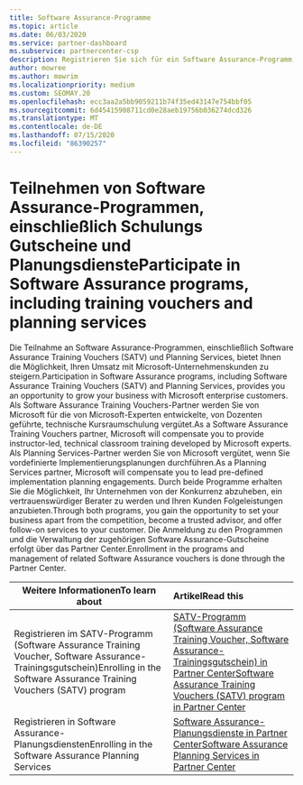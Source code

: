 ```yaml
---
title: Software Assurance-Programme
ms.topic: article
ms.date: 06/03/2020
ms.service: partner-dashboard
ms.subservice: partnercenter-csp
description: Registrieren Sie sich für ein Software Assurance-Programm, um Geschäftskunden zu entwickeln und für Unternehmenskunden Schulungen und Planung zu bieten.
author: mowree
ms.author: mowrim
ms.localizationpriority: medium
ms.custom: SEOMAY.20
ms.openlocfilehash: ecc3aa2a5bb9059211b74f35ed43147e754bbf05
ms.sourcegitcommit: 6d45415908711cd0e28aeb19756b036274dcd326
ms.translationtype: MT
ms.contentlocale: de-DE
ms.lasthandoff: 07/15/2020
ms.locfileid: "86390257"
---
```

# <a name="participate-in-software-assurance-programs-including-training-vouchers-and-planning-services"></a><span data-ttu-id="dc1b2-103">Teilnehmen von Software Assurance-Programmen, einschließlich Schulungs Gutscheine und Planungsdienste</span><span class="sxs-lookup"><span data-stu-id="dc1b2-103">Participate in Software Assurance programs, including training vouchers and planning services</span></span>

<span data-ttu-id="dc1b2-104">Die Teilnahme an Software Assurance-Programmen, einschließlich Software Assurance Training Vouchers (SATV) und Planning Services, bietet Ihnen die Möglichkeit, Ihren Umsatz mit Microsoft-Unternehmenskunden zu steigern.</span><span class="sxs-lookup"><span data-stu-id="dc1b2-104">Participation in Software Assurance programs, including Software Assurance Training Vouchers (SATV) and Planning Services, provides you an opportunity to grow your business with Microsoft enterprise customers.</span></span> <span data-ttu-id="dc1b2-105">Als Software Assurance Training Vouchers-Partner werden Sie von Microsoft für die von Microsoft-Experten entwickelte, von Dozenten geführte, technische Kursraumschulung vergütet.</span><span class="sxs-lookup"><span data-stu-id="dc1b2-105">As a Software Assurance Training Vouchers partner, Microsoft will compensate you to provide instructor-led, technical classroom training developed by Microsoft experts.</span></span> <span data-ttu-id="dc1b2-106">Als Planning Services-Partner werden Sie von Microsoft vergütet, wenn Sie vordefinierte Implementierungsplanungen durchführen.</span><span class="sxs-lookup"><span data-stu-id="dc1b2-106">As a Planning Services partner, Microsoft will compensate you to lead pre-defined implementation planning engagements.</span></span> <span data-ttu-id="dc1b2-107">Durch beide Programme erhalten Sie die Möglichkeit, Ihr Unternehmen von der Konkurrenz abzuheben, ein vertrauenswürdiger Berater zu werden und Ihren Kunden Folgeleistungen anzubieten.</span><span class="sxs-lookup"><span data-stu-id="dc1b2-107">Through both programs, you gain the opportunity to set your business apart from the competition, become a trusted advisor, and offer follow-on services to your customer.</span></span> <span data-ttu-id="dc1b2-108">Die Anmeldung zu den Programmen und die Verwaltung der zugehörigen Software Assurance-Gutscheine erfolgt über das Partner Center.</span><span class="sxs-lookup"><span data-stu-id="dc1b2-108">Enrollment in the programs and management of related Software Assurance vouchers is done through the Partner Center.</span></span>

|<span data-ttu-id="dc1b2-109">**Weitere Informationen**</span><span class="sxs-lookup"><span data-stu-id="dc1b2-109">**To learn about**</span></span>   |<span data-ttu-id="dc1b2-110">**Artikel**</span><span class="sxs-lookup"><span data-stu-id="dc1b2-110">**Read this**</span></span>   |
|--------------------------|:------------------|
|<span data-ttu-id="dc1b2-111">Registrieren im SATV-Programm (Software Assurance Training Voucher, Software Assurance-Trainingsgutschein)</span><span class="sxs-lookup"><span data-stu-id="dc1b2-111">Enrolling in the Software Assurance Training Vouchers (SATV) program</span></span>|[<span data-ttu-id="dc1b2-112">SATV-Programm (Software Assurance Training Voucher, Software Assurance-Trainingsgutschein) in Partner Center</span><span class="sxs-lookup"><span data-stu-id="dc1b2-112">Software Assurance Training Vouchers (SATV) program in Partner Center</span></span>](software-assurance-satv.md)|
|<span data-ttu-id="dc1b2-113">Registrieren in Software Assurance-Planungsdiensten</span><span class="sxs-lookup"><span data-stu-id="dc1b2-113">Enrolling in the Software Assurance Planning Services</span></span>|[<span data-ttu-id="dc1b2-114">Software Assurance-Planungsdienste in Partner Center</span><span class="sxs-lookup"><span data-stu-id="dc1b2-114">Software Assurance Planning Services in Partner Center</span></span>](software-assurance-dps.md) |